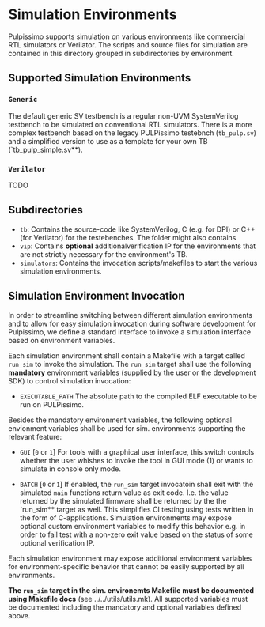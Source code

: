 # Simulation Environments
Pulpissimo supports simulation on various environments like commercial RTL
simulators or Verilator. The scripts and source files for simulation are
contained in this directory grouped in subdirectories by environment.


## Supported Simulation Environments
### `Generic` 
The default generic SV testbench is a regular non-UVM SystemVerilog testbench to
be simulated on conventional RTL simulators. There is a more complex testbench
based on the legacy PULPissimo testebnch (`tb_pulp.sv`) and a simplified version
to use as a template for your own TB (`tb_pulp_simple.sv**).

### `Verilator`
TODO

## Subdirectories
* `tb`: Contains the source-code like SystemVerilog, C (e.g. for DPI) or C++
  (for Verilator) for the testebenches. The folder might also contains
* `vip`: Contains **optional** additionalverification IP for the environments
  that are not strictly necessary for the environment's TB.
* `simulators`: Contains the invocation scripts/makefiles to start the various
  simulation environments.

## Simulation Environment Invocation
In order to streamline switching between different simulation environments and to allow for easy simulation invocation during software development for Pulpissimo, we define a standard interface to invoke a simulation interface based on environment variables. 

Each simulation environment shall contain a Makefile with a target called
`run_sim` to invoke the simulation. The `run_sim` target shall use the following
**mandatory** environment variables (supplied by the user or the development
SDK) to control simulation invocation:

* `EXECUTABLE_PATH` The absolute path to the compiled ELF executable to be run on PULPissimo.

Besides the mandatory environment variables, the following optional envionment
variables shall be used for sim. environments supporting the relevant feature:

* `GUI` [`0` or `1`] For tools with a graphical user interface, this switch
  controls whether the user whishes to invoke the tool in GUI mode (1) or wants
  to simulate in console only mode.
  
* `BATCH` [`0` or `1`] If enabled, the `run_sim` target invocatoin shall exit
  with the simulated `main` functions return value as exit code. I.e. the value
  returned by the simulated firmware shall be returned by the the `run_sim**
  target as well. This simplifies CI testing using tests written in the form of
  C-applications. Simulation environments may expose optional custom environment
  variables to modify this behavior e.g. in order to fail test with a non-zero
  exit value based on the status of some optional verification IP.
  
Each simulation environment may expose additional environment variables for
environment-specific behavior that cannot be easily supported by all
environments. 

**The ``run_sim`` target in the sim. environemts Makefile must be documented
using Makefile docs** (see ../../utils/utils.mk). All supported variables must
be documented including the mandatory and optional variables defined above.
